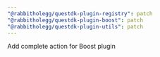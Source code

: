 ```yaml
---
"@rabbitholegg/questdk-plugin-registry": patch
"@rabbitholegg/questdk-plugin-boost": patch
"@rabbitholegg/questdk-plugin-utils": patch
---
```


Add complete action for Boost plugin
